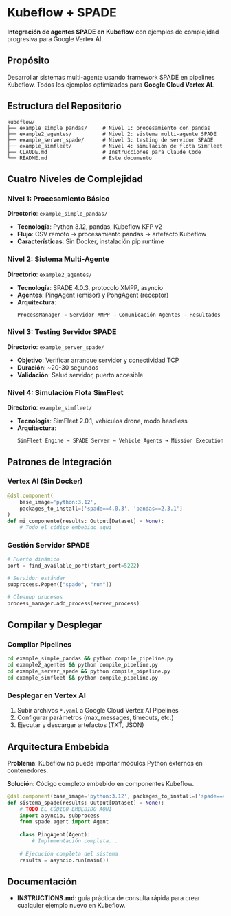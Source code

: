 # Kubeflow + SPADE

**Integración de agentes SPADE en Kubeflow** con ejemplos de complejidad progresiva para Google Vertex AI.

## Propósito

Desarrollar sistemas multi-agente usando framework SPADE en pipelines Kubeflow. Todos los ejemplos optimizados para **Google Cloud Vertex AI**.

## Estructura del Repositorio

```
kubeflow/
├── example_simple_pandas/     # Nivel 1: procesamiento con pandas
├── example2_agentes/          # Nivel 2: sistema multi-agente SPADE  
├── example_server_spade/      # Nivel 3: testing de servidor SPADE
├── example_simfleet/          # Nivel 4: simulación de flota SimFleet
├── CLAUDE.md                  # Instrucciones para Claude Code
└── README.md                  # Este documento
```

## Cuatro Niveles de Complejidad

### **Nivel 1: Procesamiento Básico**
**Directorio**: `example_simple_pandas/`
- **Tecnología**: Python 3.12, pandas, Kubeflow KFP v2
- **Flujo**: CSV remoto → procesamiento pandas → artefacto Kubeflow
- **Características**: Sin Docker, instalación pip runtime

### **Nivel 2: Sistema Multi-Agente** 
**Directorio**: `example2_agentes/`
- **Tecnología**: SPADE 4.0.3, protocolo XMPP, asyncio
- **Agentes**: PingAgent (emisor) y PongAgent (receptor)
- **Arquitectura**:
  ```
  ProcessManager → Servidor XMPP → Comunicación Agentes → Resultados
  ```

### **Nivel 3: Testing Servidor SPADE**
**Directorio**: `example_server_spade/`
- **Objetivo**: Verificar arranque servidor y conectividad TCP
- **Duración**: ~20-30 segundos
- **Validación**: Salud servidor, puerto accesible

### **Nivel 4: Simulación Flota SimFleet**
**Directorio**: `example_simfleet/`
- **Tecnología**: SimFleet 2.0.1, vehículos drone, modo headless
- **Arquitectura**:
  ```
  SimFleet Engine → SPADE Server → Vehicle Agents → Mission Execution
  ```

## Patrones de Integración

### **Vertex AI (Sin Docker)**
```python
@dsl.component(
    base_image='python:3.12',
    packages_to_install=['spade==4.0.3', 'pandas==2.3.1']
)
def mi_componente(results: Output[Dataset] = None):
    # Todo el código embebido aquí
```

### **Gestión Servidor SPADE**
```python
# Puerto dinámico
port = find_available_port(start_port=5222)

# Servidor estándar  
subprocess.Popen(["spade", "run"])

# Cleanup procesos
process_manager.add_process(server_process)
```

## Compilar y Desplegar

### **Compilar Pipelines**
```bash
cd example_simple_pandas && python compile_pipeline.py
cd example2_agentes && python compile_pipeline.py  
cd example_server_spade && python compile_pipeline.py
cd example_simfleet && python compile_pipeline.py
```

### **Desplegar en Vertex AI**
1. Subir archivos `*.yaml` a Google Cloud Vertex AI Pipelines
2. Configurar parámetros (max_messages, timeouts, etc.)
3. Ejecutar y descargar artefactos (TXT, JSON)

## Arquitectura Embebida

**Problema**: Kubeflow no puede importar módulos Python externos en contenedores.

**Solución**: Código completo embebido en componentes Kubeflow.

```python
@dsl.component(base_image='python:3.12', packages_to_install=['spade==4.0.3'])
def sistema_spade(results: Output[Dataset] = None):
    # TODO EL CÓDIGO EMBEBIDO AQUÍ
    import asyncio, subprocess
    from spade.agent import Agent
    
    class PingAgent(Agent):
        # Implementación completa...
    
    # Ejecución completa del sistema
    results = asyncio.run(main())
```

## Documentación

- **INSTRUCTIONS.md**: guía práctica de consulta rápida para crear cualquier ejemplo nuevo en Kubeflow.


